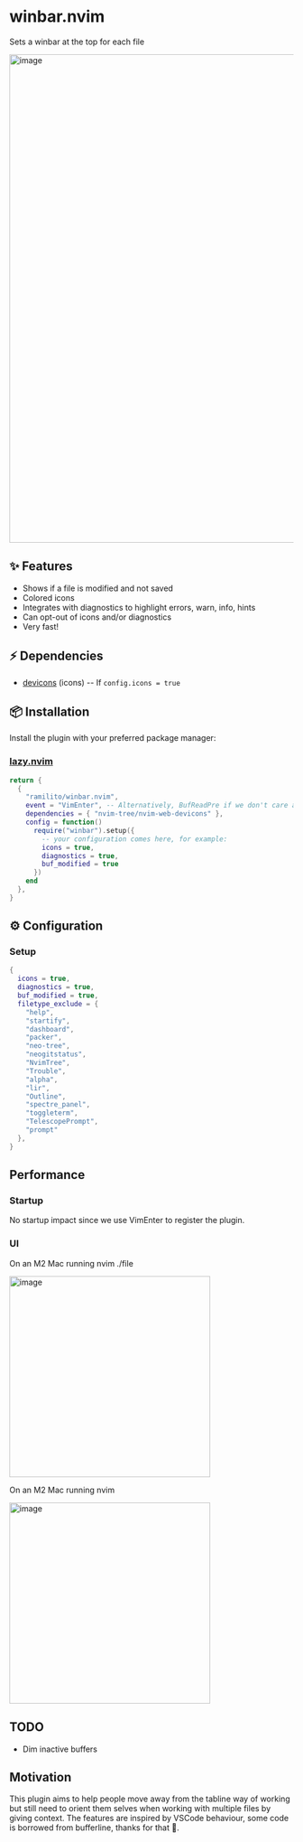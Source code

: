 # winbar.nvim
Sets a winbar at the top for each file

<img width="865" alt="image" src="https://github.com/Ramilito/winbar.nvim/assets/8473233/8cd807ea-86ee-48d9-96c2-fb725c522ef0">

## ✨ Features
- Shows if a file is modified and not saved
- Colored icons
- Integrates with diagnostics to highlight errors, warn, info, hints
- Can opt-out of icons and/or diagnostics
- Very fast!

## ⚡️ Dependencies
- [devicons](https://github.com/nvim-tree/nvim-web-devicons) (icons) -- If ```config.icons = true```

## 📦 Installation

Install the plugin with your preferred package manager:

### [lazy.nvim](https://github.com/folke/lazy.nvim)

```lua
return {
  {
    "ramilito/winbar.nvim",
    event = "VimEnter", -- Alternatively, BufReadPre if we don't care about the empty file when starting with 'nvim'
    dependencies = { "nvim-tree/nvim-web-devicons" },
    config = function()
      require("winbar").setup({
        -- your configuration comes here, for example:
        icons = true,
        diagnostics = true,
        buf_modified = true
      })
    end
  },
}
```

## ⚙️ Configuration

### Setup
```lua
{
  icons = true,
  diagnostics = true,
  buf_modified = true,
  filetype_exclude = {
    "help",
    "startify",
    "dashboard",
    "packer",
    "neo-tree",
    "neogitstatus",
    "NvimTree",
    "Trouble",
    "alpha",
    "lir",
    "Outline",
    "spectre_panel",
    "toggleterm",
    "TelescopePrompt",
    "prompt"
  },
}
```

## Performance

### Startup

No startup impact since we use VimEnter to register the plugin.

### UI
On an M2 Mac running nvim ./file

<img width="356" alt="image" src="https://github.com/Ramilito/winbar.nvim/assets/8473233/f48e8f0c-2073-4cda-b222-93ed16bdfdc6">

On an M2 Mac running nvim

<img width="356" alt="image" src="https://github.com/Ramilito/winbar.nvim/assets/8473233/2c9ab552-ee7e-478a-b54a-15b2337797f3">


## TODO
- Dim inactive buffers

## Motivation
This plugin aims to help people move away from the tabline way of working but still need to orient them selves when working with multiple files by giving context.
The features are inspired by VSCode behaviour, some code is borrowed from bufferline, thanks for that 🙏.
